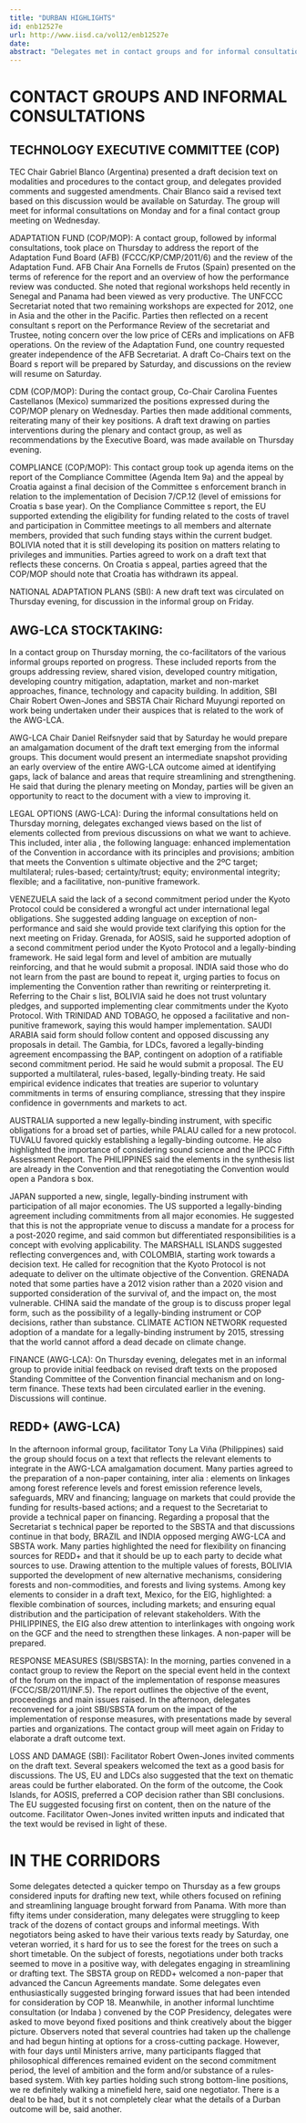 ```yaml
---
title: "DURBAN HIGHLIGHTS"
id: enb12527e
url: http://www.iisd.ca/vol12/enb12527e
date: 
abstract: "Delegates met in contact groups and for informal consultations on a wide range of agenda items under the COP, COP/MOP, AWG-LCA, AWG-KP, SBI and SBSTA. In many cases, negotiators began working on texts that are expected to form the basis of outcomes from these bodies in Durban."
---
```


# CONTACT GROUPS AND INFORMAL CONSULTATIONS

## TECHNOLOGY EXECUTIVE COMMITTEE (COP)

TEC Chair Gabriel Blanco (Argentina) presented a draft decision text on modalities and procedures to the contact group, and delegates provided comments and suggested amendments. Chair Blanco said a revised text based on this discussion would be available on Saturday. The group will meet for informal consultations on Monday and for a final contact group meeting on Wednesday.

ADAPTATION FUND (COP/MOP): A contact group, followed by informal consultations, took place on Thursday to address the report of the Adaptation Fund Board (AFB) (FCCC/KP/CMP/2011/6) and the review of the Adaptation Fund. AFB Chair Ana Fornells de Frutos (Spain) presented on the terms of reference for the report and an overview of how the performance review was conducted. She noted that regional workshops held recently in Senegal and Panama had been viewed as very productive. The UNFCCC Secretariat noted that two remaining workshops are expected for 2012, one in Asia and the other in the Pacific. Parties then reflected on a recent consultant s report on the Performance Review of the secretariat and Trustee, noting concern over the low price of CERs and implications on AFB operations. On the review of the Adaptation Fund, one country requested greater independence of the AFB Secretariat. A draft Co-Chairs text on the Board s report will be prepared by Saturday, and discussions on the review will resume on Saturday.

CDM (COP/MOP): During the contact group, Co-Chair Carolina Fuentes Castellanos (Mexico) summarized the positions expressed during the COP/MOP plenary on Wednesday. Parties then made additional comments, reiterating many of their key positions. A draft text drawing on parties interventions during the plenary and contact group, as well as recommendations by the Executive Board, was made available on Thursday evening.

COMPLIANCE (COP/MOP): This contact group took up agenda items on the report of the Compliance Committee (Agenda Item 9a) and the appeal by Croatia against a final decision of the Committee s enforcement branch in relation to the implementation of Decision 7/CP.12 (level of emissions for Croatia s base year). On the Compliance Committee s report, the EU supported extending the eligibility for funding related to the costs of travel and participation in Committee meetings to all members and alternate members, provided that such funding stays within the current budget. BOLIVIA noted that it is still developing its position on matters relating to privileges and immunities. Parties agreed to work on a draft text that reflects these concerns. On Croatia s appeal, parties agreed that the COP/MOP should note that Croatia has withdrawn its appeal.

NATIONAL ADAPTATION PLANS (SBI): A new draft text was circulated on Thursday evening, for discussion in the informal group on Friday.

## AWG-LCA STOCKTAKING:

In a contact group on Thursday morning, the co-facilitators of the various informal groups reported on progress. These included reports from the groups addressing review, shared vision, developed country mitigation, developing country mitigation, adaptation, market and non-market approaches, finance, technology and capacity building. In addition, SBI Chair Robert Owen-Jones and SBSTA Chair Richard Muyungi reported on work being undertaken under their auspices that is related to the work of the AWG-LCA.

AWG-LCA Chair Daniel Reifsnyder said that by Saturday he would prepare an amalgamation document of the draft text emerging from the informal groups. This document would present an intermediate snapshot providing an early overview of the entire AWG-LCA outcome aimed at identifying gaps, lack of balance and areas that require streamlining and strengthening. He said that during the plenary meeting on Monday, parties will be given an opportunity to react to the document with a view to improving it.

LEGAL OPTIONS (AWG-LCA): During the informal consultations held on Thursday morning, delegates exchanged views based on the list of elements collected from previous discussions on what we want to achieve. This included, inter alia , the following language: enhanced implementation of the Convention in accordance with its principles and provisions; ambition that meets the Convention s ultimate objective and the 2ºC target; multilateral; rules-based; certainty/trust; equity; environmental integrity; flexible; and a facilitative, non-punitive framework.

VENEZUELA said the lack of a second commitment period under the Kyoto Protocol could be considered a wrongful act under international legal obligations. She suggested adding language on exception of non-performance and said she would provide text clarifying this option for the next meeting on Friday. Grenada, for AOSIS, said he supported adoption of a second commitment period under the Kyoto Protocol and a legally-binding framework. He said legal form and level of ambition are mutually reinforcing, and that he would submit a proposal. INDIA said those who do not learn from the past are bound to repeat it, urging parties to focus on implementing the Convention rather than rewriting or reinterpreting it. Referring to the Chair s list, BOLIVIA said he does not trust voluntary pledges, and supported implementing clear commitments under the Kyoto Protocol. With TRINIDAD AND TOBAGO, he opposed a facilitative and non-punitive framework, saying this would hamper implementation. SAUDI ARABIA said form should follow content and opposed discussing any proposals in detail. The Gambia, for LDCs, favored a legally-binding agreement encompassing the BAP, contingent on adoption of a ratifiable second commitment period. He said he would submit a proposal. The EU supported a multilateral, rules-based, legally-binding treaty. He said empirical evidence indicates that treaties are superior to voluntary commitments in terms of ensuring compliance, stressing that they inspire confidence in governments and markets to act.

AUSTRALIA supported a new legally-binding instrument, with specific obligations for a broad set of parties, while PALAU called for a new protocol. TUVALU favored quickly establishing a legally-binding outcome. He also highlighted the importance of considering sound science and the IPCC Fifth Assessment Report. The PHILIPPINES said the elements in the synthesis list are already in the Convention and that renegotiating the Convention would open a Pandora s box.

JAPAN supported a new, single, legally-binding instrument with participation of all major economies. The US supported a legally-binding agreement including commitments from all major economies. He suggested that this is not the appropriate venue to discuss a mandate for a process for a post-2020 regime, and said common but differentiated responsibilities is a concept with evolving applicability. The MARSHALL ISLANDS suggested reflecting convergences and, with COLOMBIA, starting work towards a decision text. He called for recognition that the Kyoto Protocol is not adequate to deliver on the ultimate objective of the Convention. GRENADA noted that some parties have a 2012 vision rather than a 2020 vision and supported consideration of the survival of, and the impact on, the most vulnerable. CHINA said the mandate of the group is to discuss proper legal form, such as the possibility of a legally-binding instrument or COP decisions, rather than substance. CLIMATE ACTION NETWORK requested adoption of a mandate for a legally-binding instrument by 2015, stressing that the world cannot afford a dead decade on climate change.

FINANCE (AWG-LCA): On Thursday evening, delegates met in an informal group to provide initial feedback on revised draft texts on the proposed Standing Committee of the Convention financial mechanism and on long-term finance. These texts had been circulated earlier in the evening. Discussions will continue.

##     REDD+ (AWG-LCA)

In the afternoon informal group, facilitator Tony La Viña (Philippines) said the group should focus on a text that reflects the relevant elements to integrate in the AWG-LCA amalgamation document. Many parties agreed to the preparation of a non-paper containing, inter alia : elements on linkages among forest reference levels and forest emission reference levels, safeguards, MRV and financing; language on markets that could provide the funding for results-based actions; and a request to the Secretariat to provide a technical paper on financing. Regarding a proposal that the Secretariat s technical paper be reported to the SBSTA and that discussions continue in that body, BRAZIL and INDIA opposed merging AWG-LCA and SBSTA work. Many parties highlighted the need for flexibility on financing sources for REDD+ and that it should be up to each party to decide what sources to use. Drawing attention to the multiple values of forests, BOLIVIA supported the development of new alternative mechanisms, considering forests and non-commodities, and forests and living systems. Among key elements to consider in a draft text, Mexico, for the EIG, highlighted: a flexible combination of sources, including markets; and ensuring equal distribution and the participation of relevant stakeholders. With the PHILIPPINES, the EIG also drew attention to interlinkages with ongoing work on the GCF and the need to strengthen these linkages. A non-paper will be prepared.

RESPONSE MEASURES (SBI/SBSTA): In the morning, parties convened in a contact group to review the Report on the special event held in the context of the forum on the impact of the implementation of response measures (FCCC/SB/2011/INF.5). The report outlines the objective of the event, proceedings and main issues raised. In the afternoon, delegates reconvened for a joint SBI/SBSTA forum on the impact of the implementation of response measures, with presentations made by several parties and organizations. The contact group will meet again on Friday to elaborate a draft outcome text.

LOSS AND DAMAGE (SBI): Facilitator Robert Owen-Jones invited comments on the draft text. Several speakers welcomed the text as a good basis for discussions. The US, EU and LDCs also suggested that the text on thematic areas could be further elaborated. On the form of the outcome, the Cook Islands, for AOSIS, preferred a COP decision rather than SBI conclusions. The EU suggested focusing first on content, then on the nature of the outcome. Facilitator Owen-Jones invited written inputs and indicated that the text would be revised in light of these.

# IN THE CORRIDORS

Some delegates detected a quicker tempo on Thursday as a few groups considered inputs for drafting new text, while others focused on refining and streamlining language brought forward from Panama. With more than fifty items under consideration, many delegates were struggling to keep track of the dozens of contact groups and informal meetings. With negotiators being asked to have their various texts ready by Saturday, one veteran worried, it s hard for us to see the forest for the trees on such a short timetable. On the subject of forests, negotiations under both tracks seemed to move in a positive way, with delegates engaging in streamlining or drafting text. The SBSTA group on REDD+ welcomed a non-paper that advanced the Cancun Agreements mandate. Some delegates even enthusiastically suggested bringing forward issues that had been intended for consideration by COP 18. Meanwhile, in another informal lunchtime consultation (or Indaba ) convened by the COP Presidency, delegates were asked to move beyond fixed positions and think creatively about the bigger picture. Observers noted that several countries had taken up the challenge and had begun hinting at options for a cross-cutting package. However, with four days until Ministers arrive, many participants flagged that philosophical differences remained evident on the second commitment period, the level of ambition and the form and/or substance of a rules-based system. With key parties holding such strong bottom-line positions, we re definitely walking a minefield here, said one negotiator. There is a deal to be had, but it s not completely clear what the details of a Durban outcome will be, said another.
